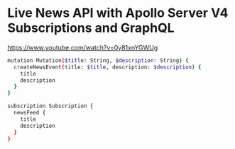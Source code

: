# Live News API with Apollo Server V4 Subscriptions and GraphQL

<https://www.youtube.com/watch?v=0y81xnYGWUg>

```bash
mutation Mutation($title: String, $description: String) {
  createNewsEvent(title: $title, description: $description) {
    title
    description
  }
}
```

```bash
subscription Subscription {
  newsFeed {
    title
    description
  }
}
```
